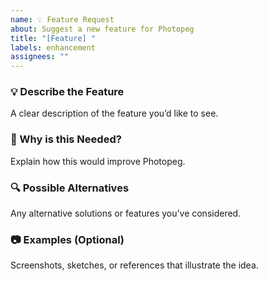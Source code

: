 ```yaml
---
name: 💡 Feature Request
about: Suggest a new feature for Photopeg
title: "[Feature] "
labels: enhancement
assignees: ""
---
```


### 💡 Describe the Feature
A clear description of the feature you’d like to see.

### 🙌 Why is this Needed?
Explain how this would improve Photopeg.

### 🔍 Possible Alternatives
Any alternative solutions or features you’ve considered.

### 📷 Examples (Optional)
Screenshots, sketches, or references that illustrate the idea.
